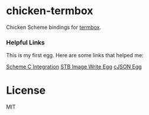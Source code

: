 # chicken-termbox

Chicken Scheme bindings for [termbox](https://github.com/nsf/termbox).


### Helpful Links

This is my first egg.
Here are some links that helped me:

[Scheme C Integration](https://www.more-magic.net/posts/scheme-c-integration.html)
[STB Image Write Egg](https://code.call-cc.org/cgi-bin/gitweb.cgi?p=eggs-5-latest.git;a=tree;f=stb-image-write/0.3;h=fb997741cb8bf18c350823f7161bf7f8db8002cd;hb=HEAD)
[cJSON Egg](https://code.call-cc.org/cgi-bin/gitweb.cgi?p=eggs-5-latest.git;a=tree;f=cjson/5.0.3;h=8d04f10ccd8b520990412a249e80d589ac2987f0;hb=HEAD)

# License

MIT
